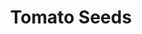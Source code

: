 ---
templateKey: blog-post
featuredpost: false
featuredimage: /assets/Tomato_Seeds.png
title: Tomato Seeds
description: Seed
testfield: 960
---